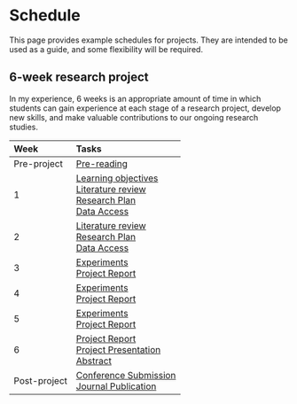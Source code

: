 Schedule
=======================

This page provides example schedules for projects. They are intended to be used as a guide, and some flexibility will be required.

## 6-week research project

 In my experience, 6 weeks is an appropriate amount of time in which students can gain experience at each stage of a research project, develop new skills, and make valuable contributions to our ongoing research studies.

| Week | Tasks |
| :--- | :--- |
| Pre-project | [Pre-reading](../pre-reading) |
| 1 | [Learning objectives](../learning-objectives) <br> [Literature review](../literature-review) <br> [Research Plan](../research-plan) <br> [Data Access](../data-access) |
| 2 | [Literature review](../literature-review) <br> [Research Plan](../research-plan) <br> [Data Access](../data-access) |
| 3 | [Experiments](../experiments) <br> [Project Report](../project-report) |
| 4 | [Experiments](../experiments) <br> [Project Report](../project-report) |
| 5 | [Experiments](../experiments) <br> [Project Report](../project-report) |
| 6 | [Project Report](../project-report) <br> [Project Presentation](../project-presentation) <br> [Abstract](../abstract) |
| Post-project | [Conference Submission](../conference-submission) <br> [Journal Publication](../journal-publication) |
